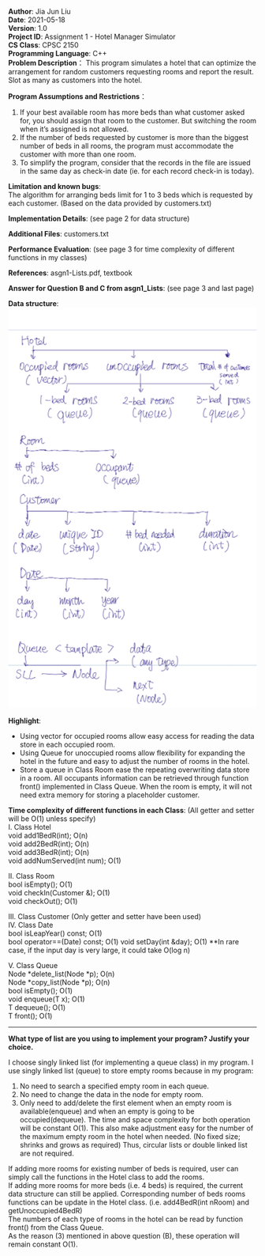 **Author**:		Jia Jun Liu  
**Date**:   			2021-05-18  
**Version**:			1.0  
**Project ID**: 		Assignment 1 - Hotel Manager Simulator  
**CS Class**:		    CPSC 2150   
**Programming Language**:	C++  
**Problem Description**：	This program simulates a hotel that can optimize the arrangement for random customers requesting rooms and report the result. Slot as many as customers into the hotel.

**Program Assumptions and Restrictions**：  
1) If your best available room has more beds than what customer asked for, you should assign that room to the customer. But switching the room when it’s assigned is not allowed. 
2) If the number of beds requested by customer is more than the biggest number of beds in all rooms, the program must accommodate the customer with more than one room.
3) To simplify the program, consider that the records in the file are issued in the same day as check-in date (ie. for each record check-in is today).  

**Limitation and known bugs**:  
The algorithm for arranging beds limit for 1 to 3 beds which is requested by each customer.  (Based on the data provided by customers.txt)

**Implementation Details**: (see page 2 for data structure)

**Additional Files**: customers.txt

**Performance Evaluation**: (see page 3 for time complexity of different functions in my classes)

**References**: asgn1-Lists.pdf, textbook

**Answer for Question B and C from asgn1_Lists**: (see page 3 and last page)















**Data structure**:  
![img.png](img.png)

 

**Highlight**:   
* Using vector for occupied rooms allow easy access for reading the data store in each occupied room.
* Using Queue for unoccupied rooms allow flexibility for expanding the hotel in the future and easy to adjust the number of rooms in the hotel.
* Store a queue in Class Room ease the repeating overwriting data store in a room. All occupants information can be retrieved through function front() implemented in Class Queue. When the room is empty, it will not need extra memory for storing a placeholder customer. 

**Time complexity of different functions in each Class**: 
(All getter and setter will be O(1) unless specify)  
I.	Class Hotel  
void add1BedR(int); O(n)   
void add2BedR(int); O(n)   
void add3BedR(int); O(n)   
void addNumServed(int num); O(1)  

II.	Class Room  
bool isEmpty(); O(1)   
void checkIn(Customer &); O(1)   
void checkOut(); O(1)  

III.	Class Customer
(Only getter and setter have been used)  
IV.	Class Date  
bool isLeapYear() const; O(1)  
bool operator==(Date) const; O(1) void setDay(int &day); O(1) **In rare case, if the input day is very large, it could take O(log n) 

V.	Class Queue  
Node *delete_list(Node *p); O(n)  
Node *copy_list(Node *p); O(n)   
bool isEmpty(); O(1)   
void enqueue(T x); O(1)   
T dequeue(); O(1)   
T front(); O(1) 

-----------------------
**What type of list are you using to implement your program? Justify your choice.**  

I choose singly linked list (for implementing a queue class) in my program. I use singly linked list (queue) to store empty rooms because in my program:
1.	No need to search a specified empty room in each queue.
2.	No need to change the data in the node for empty room.
3.	Only need to add/delete the first element when an empty room is available(enqueue) and when an empty is going to be occupied(dequeue).
The time and space complexity for both operation will be constant O(1). This also make adjustment easy for the number of the maximum empty room in the hotel when needed. (No fixed size; shrinks and grows as required) Thus, circular lists or double linked list are not required.
 
If adding more rooms for existing number of beds is required, user can simply call the functions in the Hotel class to add the rooms.   
If adding more rooms for more beds (i.e. 4 beds) is required, the current data structure can still be applied. Corresponding number of beds rooms functions can be update in the Hotel class. (i.e. add4BedR(int nRoom) and getUnoccupied4BedR)  
The numbers of each type of rooms in the hotel can be read by function front() from the Class Queue.  
As the reason (3) mentioned in above question (B), these operation will remain constant O(1).  
